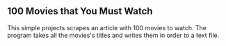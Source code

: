 ## 100 Movies that You Must Watch

This simple projects scrapes an article with 100 movies to watch.
The program takes all the movies's titles and writes them in order to a text file.